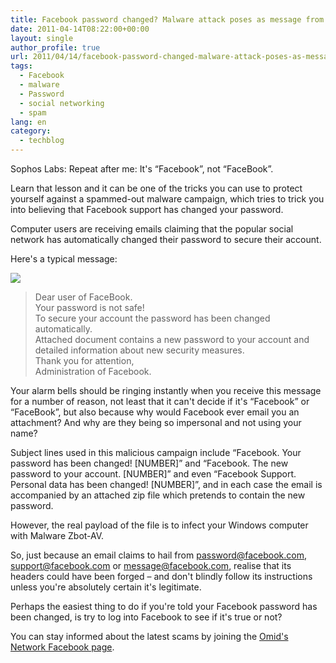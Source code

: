 ```yaml
---
title: Facebook password changed? Malware attack poses as message from Facebook support
date: 2011-04-14T08:22:00+00:00
layout: single
author_profile: true
url: 2011/04/14/facebook-password-changed-malware-attack-poses-as-message-from-facebook-support/
tags:
  - Facebook
  - malware
  - Password
  - social networking
  - spam
lang: en
category: 
  - techblog
---
```

Sophos Labs: Repeat after me: It's “Facebook”, not “FaceBook”.

Learn that lesson and it can be one of the tricks you can use to protect yourself against a spammed-out malware campaign, which tries to trick you into believing that Facebook support has changed your password.

Computer users are receiving emails claiming that the popular social network has automatically changed their password to secure their account.

Here's a typical message:

[![](http://2.bp.blogspot.com/-yBO62vNmKmU/TaanHS6urpI/AAAAAAAAD1w/0nTf3Fu7-j8/s1600/facebook-password-change.jpg)](http://2.bp.blogspot.com/-yBO62vNmKmU/TaanHS6urpI/AAAAAAAAD1w/0nTf3Fu7-j8/s1600/facebook-password-change.jpg)

> Dear user of FaceBook.  
> Your password is not safe!  
> To secure your account the password has been changed automatically.  
> Attached document contains a new password to your account and detailed information about new security measures.  
> Thank you for attention,  
> Administration of Facebook.

Your alarm bells should be ringing instantly when you receive this message for a number of reason, not least that it can't decide if it's “Facebook” or “FaceBook”, but also because why would Facebook ever email you an attachment? And why are they being so impersonal and not using your name?

Subject lines used in this malicious campaign include “Facebook. Your password has been changed! \[NUMBER\]” and “Facebook. The new password to your account. \[NUMBER\]” and even “Facebook Support. Personal data has been changed! \[NUMBER\]”, and in each case the email is accompanied by an attached zip file which pretends to contain the new password.

However, the real payload of the file is to infect your Windows computer with Malware Zbot-AV.

So, just because an email claims to hail from password@facebook.com, support@facebook.com or message@facebook.com, realise that its headers could have been forged – and don't blindly follow its instructions unless you're absolutely certain it's legitimate.

Perhaps the easiest thing to do if you're told your Facebook password has been changed, is try to log into Facebook to see if it's true or not?

You can stay informed about the latest scams by joining the [Omid's Network Facebook page](https://www.facebook.com/omidsnetwork).
